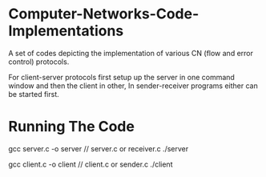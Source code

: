 # Computer-Networks-Code-Implementations
A set of codes depicting the implementation of various CN (flow and error control) protocols.

For client-server protocols first setup up the server in one command window and then the client in other, In sender-receiver programs either can be started first.

# Running The Code
gcc server.c -o server  // server.c or receiver.c
./server

gcc client.c -o client // client.c or sender.c
./client
